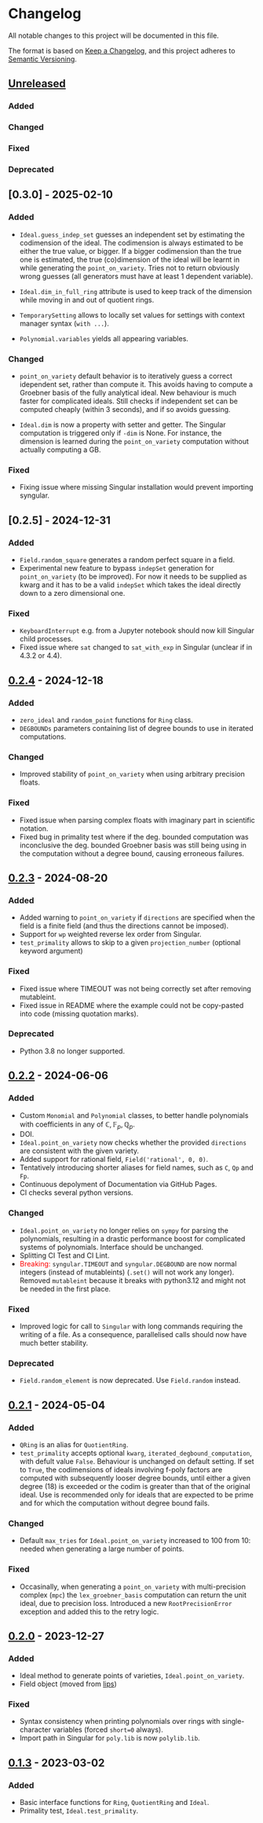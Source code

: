 # Changelog

All notable changes to this project will be documented in this file.

The format is based on [Keep a Changelog](https://keepachangelog.com/en/1.0.0/),
and this project adheres to [Semantic Versioning](https://semver.org/spec/v2.0.0.html).


## [Unreleased]

### Added

### Changed

### Fixed

### Deprecated


## [0.3.0] - 2025-02-10

### Added

- `Ideal.guess_indep_set` guesses an independent set by estimating the codimension of the ideal. The codimension is always estimated to be either the true value, or bigger. If a bigger codimension than the true one is estimated, the true (co)dimension of the ideal will be learnt in while generating the `point_on_variety`. Tries not to return obviously wrong guesses (all generators must have at least 1 dependent variable).

- `Ideal.dim_in_full_ring` attribute is used to keep track of the dimension while moving in and out of quotient rings.

- `TemporarySetting` allows to locally set values for settings with context manager syntax (`with ...`).

- `Polynomial.variables` yields all appearing variables.

### Changed

- `point_on_variety` default behavior is to iteratively guess a correct idependent set, rather than compute it. This avoids having to compute a Groebner basis of the fully analytical ideal. New behaviour is much faster for complicated ideals. Still checks if independent set can be computed cheaply (within 3 seconds), and if so avoids guessing.

- `Ideal.dim` is now a property with setter and getter. The Singular computation is triggered only if `-dim` is None. For instance, the dimension is learned during the `point_on_variety` computation without actually computing a GB.

### Fixed

- Fixing issue where missing Singular installation would prevent importing syngular.


## [0.2.5] - 2024-12-31

### Added

- `Field.random_square` generates a random perfect square in a field.
- Experimental new feature to bypass `indepSet` generation for `point_on_variety` (to be improved). For now it needs to be supplied as kwarg and it has to be a valid `indepSet` which takes the ideal directly down to a zero dimensional one.

### Fixed

- `KeyboardInterrupt` e.g. from a Jupyter notebook should now kill Singular child processes.
- Fixed issue where `sat` changed to `sat_with_exp` in Singular (unclear if in 4.3.2 or 4.4).


## [0.2.4] - 2024-12-18

### Added

- `zero_ideal` and `random_point` functions for `Ring` class.
- `DEGBOUNDs` parameters containing list of degree bounds to use in iterated computations.

### Changed

- Improved stability of `point_on_variety` when using arbitrary precision floats.

### Fixed

- Fixed issue when parsing complex floats with imaginary part in scientific notation.
- Fixed bug in primality test where if the deg. bounded computation was inconclusive the deg. bounded Groebner basis was still being using in the computation without a degree bound, causing erroneous failures.


## [0.2.3] - 2024-08-20

### Added

- Added warning to `point_on_variety` if `directions` are specified when the field is a finite field (and thus the directions cannot be imposed).
- Support for `wp` weighted reverse lex order from Singular.
- `test_primality` allows to skip to a given `projection_number` (optional keyword argument)

### Fixed

- Fixed issue where TIMEOUT was not being correctly set after removing mutableint.
- Fixed issue in README where the example could not be copy-pasted into code (missing quotation marks).

### Deprecated

- Python 3.8 no longer supported.


## [0.2.2] - 2024-06-06

### Added

- Custom `Monomial` and `Polynomial` classes, to better handle polynomials with coefficients in any of $\mathbb{C}, \mathbb{F}_p, \mathbb{Q}_p$.
- DOI.
- `Ideal.point_on_variety` now checks whether the provided `directions` are consistent with the given variety.
- Added support for rational field, `Field('rational', 0, 0)`.
- Tentatively introducing shorter aliases for field names, such as `C`, `Qp` and `Fp`.
- Continuous depolyment of Documentation via GitHub Pages.
- CI checks several python versions.

### Changed

- `Ideal.point_on_variety` no longer relies on `sympy` for parsing the polynomials, resulting in a drastic performance boost for complicated systems of polynomials. Interface should be unchanged.
- Splitting CI Test and CI Lint.
- <span style="color:red"> Breaking: </span> `syngular.TIMEOUT` and `syngular.DEGBOUND` are now normal integers (instead of mutableints) (`.set()` will not work any longer). Removed `mutableint` because it breaks with python3.12 and might not be needed in the first place.

### Fixed

- Improved logic for call to `Singular` with long commands requiring the writing of a file. As a consequence, parallelised calls should now have much better stability.

### Deprecated

- `Field.random_element` is now deprecated. Use `Field.random` instead.


## [0.2.1] - 2024-05-04

### Added

- `QRing` is an alias for `QuotientRing`.
- `test_primality` accepts optional `kwarg`, `iterated_degbound_computation`, with defult value `False`. Behaviour is unchanged on default setting. If set to `True`, the codimensions of ideals involving f-poly factors are computed with subsequently looser degree bounds, until either a given degree (18) is exceeded or the codim is greater than that of the original ideal. Use is recommended only for ideals that are expected to be prime and for which the computation without degree bound fails.

### Changed

- Default `max_tries` for `Ideal.point_on_variety` increased to 100 from 10: needed when generating a large number of points.

### Fixed

- Occasinally, when generating a `point_on_variety` with multi-precision complex (`mpc`) the `lex_groebner_basis` computation can return the unit ideal, due to precision loss. Introduced a new `RootPrecisionError` exception and added this to the retry logic.


## [0.2.0] - 2023-12-27

### Added

- Ideal method to generate points of varieties, `Ideal.point_on_variety`.
- Field object (moved from [lips](https://github.com/GDeLaurentis/lips))

### Fixed

- Syntax consistency when printing polynomials over rings with single-character variables (forced `short=0` always).
- Import path in Singular for `poly.lib` is now `polylib.lib`.


## [0.1.3] - 2023-03-02

### Added

- Basic interface functions for `Ring`, `QuotientRing` and `Ideal`.
- Primality test, `Ideal.test_primality`.


[unreleased]: https://github.com/GDeLaurentis/syngular/compare/v0.3.0...HEAD
[0.2.4]: https://github.com/GDeLaurentis/syngular/compare/v0.2.5...v0.3.0
[0.2.4]: https://github.com/GDeLaurentis/syngular/compare/v0.2.4...v0.2.5
[0.2.4]: https://github.com/GDeLaurentis/syngular/compare/v0.2.3...v0.2.4
[0.2.3]: https://github.com/GDeLaurentis/syngular/compare/v0.2.2...v0.2.3
[0.2.2]: https://github.com/GDeLaurentis/syngular/compare/v0.2.1...v0.2.2
[0.2.1]: https://github.com/GDeLaurentis/syngular/compare/v0.2.0...v0.2.1
[0.2.0]: https://github.com/GDeLaurentis/syngular/compare/v0.1.3...v0.2.0
[0.1.3]: https://github.com/GDeLaurentis/syngular/releases/tag/v0.1.3
